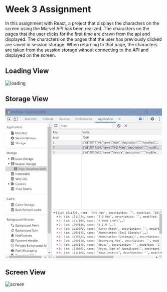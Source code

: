 # Week 3 Assignment
In this assignment with React, a project that displays the characters on the screen using the Marvel API has been realized. The characters on the pages that the user clicks for the first time are drawn from the api and displayed. The characters on the pages that the user has previously clicked are saved in session storage. When returning to that page, the characters are taken from the session storage without connecting to the API and displayed on the screen.

## Loading View
![loading](public/loadingView.png)

## Storage View
<img src="public/storage.png" height="477" width="500">

## Screen View
![screen](public/screenView.png)
